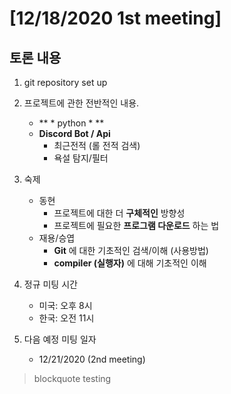 # [12/18/2020 1st meeting]


## 토론 내용
 1. git repository set up
 
 2. 프로젝트에 관한 전반적인 내용.
    - ** * python * **
    - **Discord Bot / Api**
      - 최근전적 (롤 전적 검색)
      - 욕설 탐지/필터
    
 3. 숙제
    - 동현
      - 프로젝트에 대한 더 **구체적인** 방향성
      - 프로젝트에 필요한 **프로그램 다운로드** 하는 법
    - 재용/승엽
      - **Git** 에 대한 기초적인 검색/이해 (사용방법)
      - **compiler (실행자)** 에 대해 기초적인 이해
    
 4. 정규 미팅 시간
    - 미국: 오후 8시
    - 한국: 오전 11시
    
 5. 다음 예정 미팅 일자
    - 12/21/2020 (2nd meeting)


> blockquote testing
